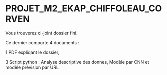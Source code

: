 # PROJET_M2_EKAP_CHIFFOLEAU_CORVEN
 
Vous trouverez ci-joint dossier fini.

Ce dernier  comporte 4 documents : 

1 PDF expliqant le dossier,

3 Script python : Analyse descriptive des donnes, Modèle par CNN et modèle prévision par URL 


 
